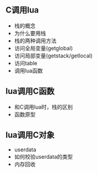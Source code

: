 ## C调用lua

* 栈的概念
* 为什么要用栈
* 栈的两种调用方法
* 访问全局变量(getglobal)
* 访问局部变量(getstack/getlocal)
* 访问table
* 调用lua函数

## lua调用C函数

* 和C调用lua时，栈的区别
* 函数原型

## lua调用C对象

* userdata
* 如何校验userdata的类型
* 内存回收